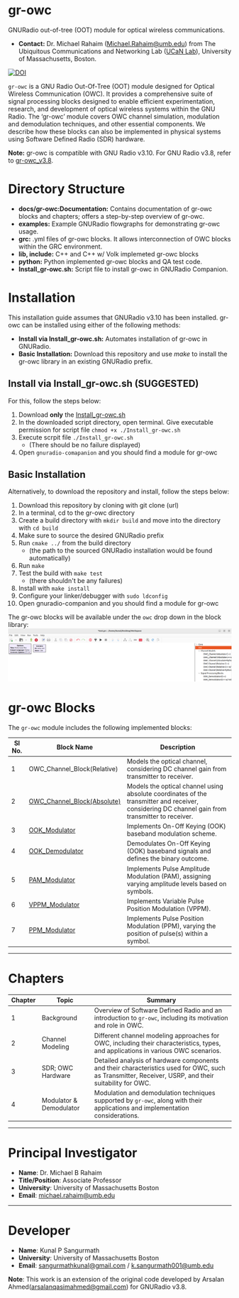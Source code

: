 # gr-owc
GNURadio out-of-tree (OOT) module for optical wireless communications. 

* **Contact:** Dr. Michael Rahaim (<Michael.Rahaim@umb.edu>) from The Ubiquitous Communications and Networking Lab ([UCaN Lab](https://www.umb.edu/ucanlab)), University of Massachusetts, Boston.

<a href="https://zenodo.org/badge/latestdoi/323626297"><img src="https://zenodo.org/badge/323626297.svg" alt="DOI"></a>

`gr-owc` is a GNU Radio Out-Of-Tree (OOT) module designed for Optical Wireless Communication (OWC). It provides a comprehensive suite of signal processing blocks designed to enable efficient experimentation, research, and development of optical wireless systems within the GNU Radio. The ‘gr-owc’ module covers OWC channel simulation, modulation and demodulation techniques, and other essential components. We describe how these blocks can also be implemented in physical systems using Software Defined Radio (SDR) hardware. 

**Note:** gr-owc is compatible with GNU Radio v3.10. For GNU Radio v3.8, refer to [gr-owc_v3.8](https://github.com/UCaNLabUMB/gr-owc/releases/tag/v1.1.0). 

# Directory Structure
* **docs/gr-owc:Documentation:** Contains documentation of gr-owc blocks and chapters; offers a step-by-step overview of gr-owc.
* **examples:** Example GNURadio flowgraphs for demonstrating gr-owc usage.
* **grc:** .yml files of gr-owc blocks. It allows interconnection of OWC blocks within the GRC environment.
* **lib, include:** C++ and C++ w/ Volk implemeted gr-owc blocks
* **python:** Python implemented gr-owc blocks and QA test code.
* **Install_gr-owc.sh:** Script file to install gr-owc in GNURadio Companion.

# Installation

This installation guide assumes that GNURadio v3.10 has been installed. gr-owc can be installed using either of the following methods:
* **Install via Install_gr-owc.sh:** Automates installation of gr-owc in GNURadio.
* **Basic Installation:** Download this repository and use _make_ to install the gr-owc library in an existing GNURadio prefix.



## Install via Install_gr-owc.sh (SUGGESTED)
For this, follow the steps below:

1. Download **only** the [Install_gr-owc.sh](https://github.com/UCaNLabUMB/gr-owc/blob/main/Install_gr-owc.sh)
2. In the downloaded script directory, open terminal. Give executable permission for script file `chmod +x ./Install_gr-owc.sh`
3. Execute scrpit file `./Install_gr-owc.sh`
   * (There should be no failure displayed)
4. Open `gnuradio-comapanion` and you should find a module for gr-owc
   


## Basic Installation
Alternatively, to download the repository and install, follow the steps below:

1. Download this repository by cloning with git clone (url)
1. In a terminal, cd to the gr-owc directory
1. Create a build directory with `mkdir build` and move into the directory with `cd build`
1. Make sure to source the desired GNURadio prefix
1. Run `cmake ../` from the build directory
   * (the path to the sourced GNURadio installation would be found automatically)
1. Run `make`
1. Test the build with `make test` 
   * (there shouldn't be any failures)
1. Install with `make install`
1. Configure your linker/debugger with `sudo ldconfig`
1. Open gnuradio-companion and you should find a module for gr-owc

The gr-owc blocks will be available under the `owc` drop down in the block library:
![gr-owc in GRC](https://github.com/UCaNLabUMB/gr-owc/blob/main/docs/gr-owc%3A%20Documentation/Images/gr-owc_in_GRC.png)


# gr-owc Blocks

The `gr-owc` module includes the following implemented blocks:
  
| Sl No. | Block Name                    | Description                                                                                               |
|--------|--------------------------------|-----------------------------------------------------------------------------------------------------------|
| 1      | OWC_Channel_Block(Relative)   | Models the optical channel, considering DC channel gain from transmitter to receiver.                     |
| 2      | [OWC_Channel_Block(Absolute)](https://github.com/UCaNLabUMB/gr-owc/blob/main/docs/gr-owc%3A%20Documentation/Blocks/OWC_Channel_Block(Absolute).md)    | Models the optical channel using absolute coordinates of the transmitter and receiver, considering DC channel gain from transmitter to receiver. |
| 3      | [OOK_Modulator](https://github.com/UCaNLabUMB/gr-owc/blob/main/docs/gr-owc%3A%20Documentation/Blocks/OOK_Modulator.md)                  | Implements On-Off Keying (OOK) baseband modulation scheme.                                                |
| 4      | [OOK_Demodulator](https://github.com/UCaNLabUMB/gr-owc/blob/main/docs/gr-owc%3A%20Documentation/Blocks/OOK_Demodulator.md)                | Demodulates On-Off Keying (OOK) baseband signals and defines the binary outcome.                          |
| 5      | [PAM_Modulator](https://github.com/UCaNLabUMB/gr-owc/blob/main/docs/gr-owc%3A%20Documentation/Blocks/PAM_Modulator.md)                | Implements Pulse Amplitude Modulation (PAM), assigning varying amplitude levels based on symbols.           |
| 6      | [VPPM_Modulator](https://github.com/UCaNLabUMB/gr-owc/blob/main/docs/gr-owc%3A%20Documentation/Blocks/VPPM_Modulator.md)                | Implements Variable Pulse Position Modulation (VPPM).                          |
| 7      | [PPM_Modulator](https://github.com/UCaNLabUMB/gr-owc/blob/main/docs/gr-owc%3A%20Documentation/Blocks/PPM_Modulator.md)                | Implements Pulse Position Modulation (PPM), varying the position of pulse(s) within a symbol.                          |

---

# Chapters

| Chapter | Topic                | Summary                                                                                                               |
|---------|-----------------------|-----------------------------------------------------------------------------------------------------------------------|
| 1       | Background            | Overview of Software Defined Radio and an introduction to `gr-owc`, including its motivation and role in OWC.         |
| 2       | Channel Modeling      | Different channel modeling approaches for OWC, including their characteristics, types, and applications in various OWC scenarios. |
| 3       | SDR; OWC Hardware     | Detailed analysis of hardware components and their characteristics used for OWC, such as Transmitter, Receiver, USRP, and their suitability for OWC. |
| 4       | Modulator & Demodulator | Modulation and demodulation techniques supported by `gr-owc`, along with their applications and implementation considerations. |

---

# Principal Investigator

- **Name**: Dr. Michael B Rahaim  
- **Title/Position**: Associate Professor  
- **University**: University of Massachusetts Boston  
- **Email**: michael.rahaim@umb.edu  

---

# Developer

- **Name**: Kunal P Sangurmath  
- **University**: University of Massachusetts Boston  
- **Email**: sangurmathkunal@gmail.com / k.sangurmath001@umb.edu  

**Note**: This work is an extension of the original code developed by Arsalan Ahmed(<arsalanqasimahmed@gmail.com>) for GNURadio v3.8.
